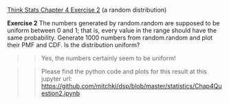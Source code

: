 [Think Stats Chapter 4 Exercise 2](http://greenteapress.com/thinkstats2/html/thinkstats2005.html#toc41) (a random distribution)

**Exercise 2**   The numbers generated by random.random are supposed to be uniform between 0 and 1; that is, every value in the range should have the same probability.  Generate 1000 numbers from random.random and plot their PMF and CDF. Is the distribution uniform?  




>> Yes, the numbers certainly seem to be uniform!  

>> Please find the python code and plots for this result at this jupyter url:  
>>  https://github.com/mitchki/dsp/blob/master/statistics/Chap4Question2.ipynb  

